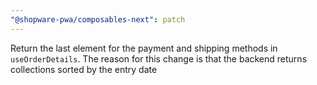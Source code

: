 ```yaml
---
"@shopware-pwa/composables-next": patch
---
```


Return the last element for the payment and shipping methods in `useOrderDetails`. The reason for this change is that the backend returns collections sorted by the entry date
